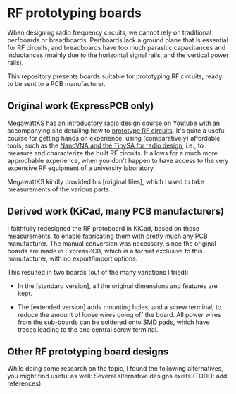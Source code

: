 # RF prototyping boards

When designing radio frequency circuits, we cannot rely on traditional perfboards or breadboards. Perfboards lack a ground plane that is essential for RF circuits, and breadboards have too much parasitic capacitances and inductances (mainly due to the horizontal signal rails, and the vertical power rails).

This repository presents boards suitable for prototyping RF circuits, ready to be sent to a PCB manufacturer.

## Original work (ExpressPCB only)

[MegawattKS](https://www.youtube.com/@MegawattKS) has an introductory [radio design course on Youtube](https://www.youtube.com/watch?v=r_p7AHsSOdw&list=PL9Ox3wpnB0kqekAyz6blg4YdvoEMoJNJY) with an accompanying site detailing how to [prototype RF circuits](https://ecefiles.org/rf-circuit-prototyping/).
It's quite a useful course for getting hands on experience, using (comparatively) affordable tools, such as the [NanoVNA and the TinySA for radio design](https://www.youtube.com/watch?v=B7DFOq9rM_M&list=PL9Ox3wpnB0koBGofotI4xS8R0ct0FeYfv), i.e., to measure and characterize the built RF circuits. It allows for a much more approchable experience, when you don't happen to have access to the very expensive RF equipment of a university laboratory.

MegawattKS kindly provided his [original files], which I used to take measurements of the various parts.

## Derived work (KiCad, many PCB manufacturers)

I faithfully redesigned the RF protoboard in KiCad, based on those measurements, to enable fabricating them with pretty much any PCB manufacturer.
The manual conversion was necessary, since the original boards are made in ExpressPCB, which is a format exclusive to this manufacturer, with no export/import options. 

This resulted in two boards (out of the many variations I tried):

- In the [standard version], all the original dimensions and features are kept.

- The [extended version] adds mounting holes, and a screw terminal, to reduce the amount of loose wires going off the board. All power wires from the sub-boards can be soldered onto SMD pads, which have traces leading to the one central screw terminal.

## Other RF prototyping board designs

While doing some research on the topic, I found the following alternatives, you might find useful as well:
Several alternative designs exists (TODO: add references). 

